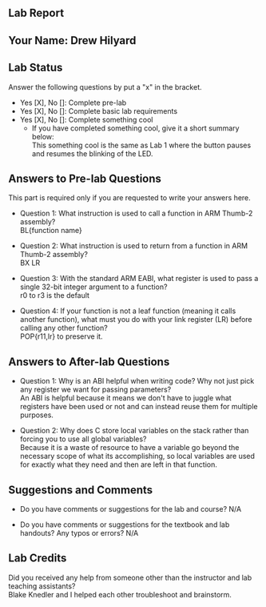 ##  Lab Report ##

Your Name: Drew Hilyard
-----------


Lab Status
-------
Answer the following questions by put a "x" in the bracket.
- Yes [X], No []: Complete pre-lab
- Yes [X], No []: Complete basic lab requirements
- Yes [X], No []: Complete something cool
  - If you have completed something cool, give it a short summary below: <br>
  This something cool is the same as Lab 1 where the button pauses and resumes the blinking of the LED. 


Answers to Pre-lab Questions
-------
This part is required only if you are requested to write your answers here. 

* Question 1: What instruction is used to call a function in ARM Thumb-2 assembly?  <br>
BL{function name}

* Question 2: What instruction is used to return from a function in ARM Thumb-2 assembly?<br>
BX LR<br>

* Question 3: With the standard ARM EABI, what register is used to pass a single 32-bit integer argument to a function? <br>
r0 to r3 is the default 

* Question 4: If your function is not a leaf function (meaning it calls another function), what must you do with your link register (LR) before calling any other function?<br>
POP{r11,lr} to preserve it.




Answers to After-lab Questions
-------

* Question 1: Why is an ABI helpful when writing code? Why not just pick any register we want for passing parameters?<br>
An ABI is helpful because it means we don't have to juggle what registers have been used or not and can instead reuse them for multiple purposes.

* Question 2: Why does C store local variables on the stack rather than forcing you to use all global variables?<br>
Because it is a waste of resource to have a variable go beyond the necessary scope of what its accomplishing, so local variables are used for exactly what they need and then are left in that function.


Suggestions and Comments
-------

* Do you have comments or suggestions for the lab and course?
N/A

* Do you have comments or suggestions for the textbook and lab handouts? Any typos or errors?
N/A


Lab Credits
-------
Did you received any help from someone other than the instructor and lab teaching assistants?<br>
Blake Knedler and I helped each other troubleshoot and brainstorm.
